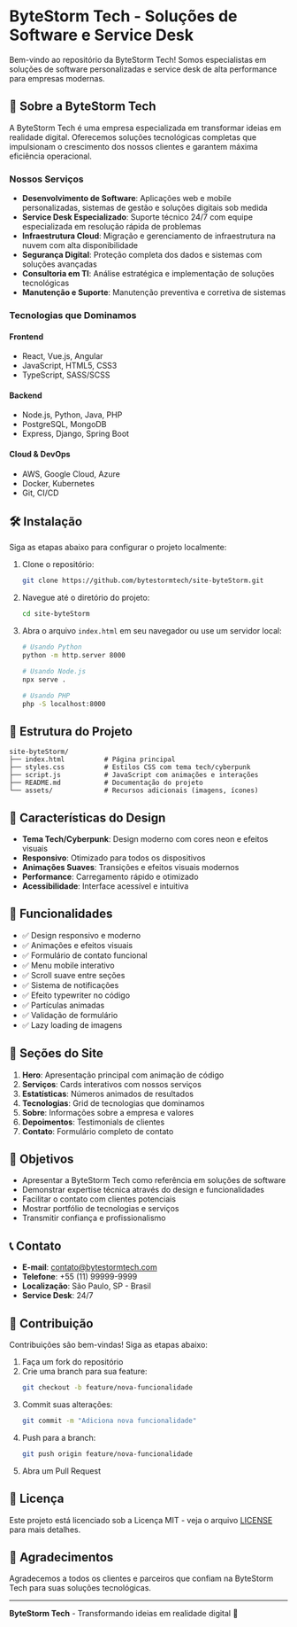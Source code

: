 # ByteStorm Tech - Soluções de Software e Service Desk

Bem-vindo ao repositório da ByteStorm Tech! Somos especialistas em soluções de software personalizadas e service desk de alta performance para empresas modernas.

## 🚀 Sobre a ByteStorm Tech

A ByteStorm Tech é uma empresa especializada em transformar ideias em realidade digital. Oferecemos soluções tecnológicas completas que impulsionam o crescimento dos nossos clientes e garantem máxima eficiência operacional.

### Nossos Serviços

- **Desenvolvimento de Software**: Aplicações web e mobile personalizadas, sistemas de gestão e soluções digitais sob medida
- **Service Desk Especializado**: Suporte técnico 24/7 com equipe especializada em resolução rápida de problemas
- **Infraestrutura Cloud**: Migração e gerenciamento de infraestrutura na nuvem com alta disponibilidade
- **Segurança Digital**: Proteção completa dos dados e sistemas com soluções avançadas
- **Consultoria em TI**: Análise estratégica e implementação de soluções tecnológicas
- **Manutenção e Suporte**: Manutenção preventiva e corretiva de sistemas

### Tecnologias que Dominamos

#### Frontend

- React, Vue.js, Angular
- JavaScript, HTML5, CSS3
- TypeScript, SASS/SCSS

#### Backend

- Node.js, Python, Java, PHP
- PostgreSQL, MongoDB
- Express, Django, Spring Boot

#### Cloud & DevOps

- AWS, Google Cloud, Azure
- Docker, Kubernetes
- Git, CI/CD

## 🛠️ Instalação

Siga as etapas abaixo para configurar o projeto localmente:

1. Clone o repositório:

   ```bash
   git clone https://github.com/bytestormtech/site-byteStorm.git
   ```

2. Navegue até o diretório do projeto:

   ```bash
   cd site-byteStorm
   ```

3. Abra o arquivo `index.html` em seu navegador ou use um servidor local:

   ```bash
   # Usando Python
   python -m http.server 8000

   # Usando Node.js
   npx serve .

   # Usando PHP
   php -S localhost:8000
   ```

## 📁 Estrutura do Projeto

```
site-byteStorm/
├── index.html          # Página principal
├── styles.css          # Estilos CSS com tema tech/cyberpunk
├── script.js           # JavaScript com animações e interações
├── README.md           # Documentação do projeto
└── assets/             # Recursos adicionais (imagens, ícones)
```

## 🎨 Características do Design

- **Tema Tech/Cyberpunk**: Design moderno com cores neon e efeitos visuais
- **Responsivo**: Otimizado para todos os dispositivos
- **Animações Suaves**: Transições e efeitos visuais modernos
- **Performance**: Carregamento rápido e otimizado
- **Acessibilidade**: Interface acessível e intuitiva

## 🚀 Funcionalidades

- ✅ Design responsivo e moderno
- ✅ Animações e efeitos visuais
- ✅ Formulário de contato funcional
- ✅ Menu mobile interativo
- ✅ Scroll suave entre seções
- ✅ Sistema de notificações
- ✅ Efeito typewriter no código
- ✅ Partículas animadas
- ✅ Validação de formulário
- ✅ Lazy loading de imagens

## 📱 Seções do Site

1. **Hero**: Apresentação principal com animação de código
2. **Serviços**: Cards interativos com nossos serviços
3. **Estatísticas**: Números animados de resultados
4. **Tecnologias**: Grid de tecnologias que dominamos
5. **Sobre**: Informações sobre a empresa e valores
6. **Depoimentos**: Testimonials de clientes
7. **Contato**: Formulário completo de contato

## 🎯 Objetivos

- Apresentar a ByteStorm Tech como referência em soluções de software
- Demonstrar expertise técnica através do design e funcionalidades
- Facilitar o contato com clientes potenciais
- Mostrar portfólio de tecnologias e serviços
- Transmitir confiança e profissionalismo

## 📞 Contato

- **E-mail**: contato@bytestormtech.com
- **Telefone**: +55 (11) 99999-9999
- **Localização**: São Paulo, SP - Brasil
- **Service Desk**: 24/7

## 🤝 Contribuição

Contribuições são bem-vindas! Siga as etapas abaixo:

1. Faça um fork do repositório
2. Crie uma branch para sua feature:
   ```bash
   git checkout -b feature/nova-funcionalidade
   ```
3. Commit suas alterações:
   ```bash
   git commit -m "Adiciona nova funcionalidade"
   ```
4. Push para a branch:
   ```bash
   git push origin feature/nova-funcionalidade
   ```
5. Abra um Pull Request

## 📄 Licença

Este projeto está licenciado sob a Licença MIT - veja o arquivo [LICENSE](LICENSE) para mais detalhes.

## 🌟 Agradecimentos

Agradecemos a todos os clientes e parceiros que confiam na ByteStorm Tech para suas soluções tecnológicas.

---

**ByteStorm Tech** - Transformando ideias em realidade digital 🚀
